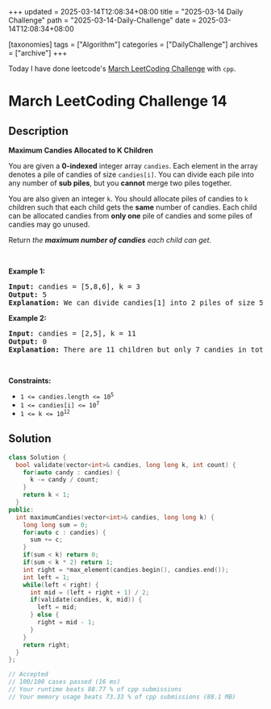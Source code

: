 +++
updated = 2025-03-14T12:08:34+08:00
title = "2025-03-14 Daily Challenge"
path = "2025-03-14-Daily-Challenge"
date = 2025-03-14T12:08:34+08:00

[taxonomies]
tags = ["Algorithm"]
categories = ["DailyChallenge"]
archives = ["archive"]
+++

Today I have done leetcode's [March LeetCoding Challenge](https://leetcode.com/problems/maximum-candies-allocated-to-k-children/) with `cpp`.

<!-- more -->

# March LeetCoding Challenge 14

## Description

**Maximum Candies Allocated to K Children**

<p>You are given a <strong>0-indexed</strong> integer array <code>candies</code>. Each element in the array denotes a pile of candies of size <code>candies[i]</code>. You can divide each pile into any number of <strong>sub piles</strong>, but you <strong>cannot</strong> merge two piles together.</p>

<p>You are also given an integer <code>k</code>. You should allocate piles of candies to <code>k</code> children such that each child gets the <strong>same</strong> number of candies. Each child can be allocated candies from <strong>only one</strong> pile of candies and some piles of candies may go unused.</p>

<p>Return <em>the <strong>maximum number of candies</strong> each child can get.</em></p>

<p>&nbsp;</p>
<p><strong class="example">Example 1:</strong></p>

<pre>
<strong>Input:</strong> candies = [5,8,6], k = 3
<strong>Output:</strong> 5
<strong>Explanation:</strong> We can divide candies[1] into 2 piles of size 5 and 3, and candies[2] into 2 piles of size 5 and 1. We now have five piles of candies of sizes 5, 5, 3, 5, and 1. We can allocate the 3 piles of size 5 to 3 children. It can be proven that each child cannot receive more than 5 candies.
</pre>

<p><strong class="example">Example 2:</strong></p>

<pre>
<strong>Input:</strong> candies = [2,5], k = 11
<strong>Output:</strong> 0
<strong>Explanation:</strong> There are 11 children but only 7 candies in total, so it is impossible to ensure each child receives at least one candy. Thus, each child gets no candy and the answer is 0.
</pre>

<p>&nbsp;</p>
<p><strong>Constraints:</strong></p>

<ul>
	<li><code>1 &lt;= candies.length &lt;= 10<sup>5</sup></code></li>
	<li><code>1 &lt;= candies[i] &lt;= 10<sup>7</sup></code></li>
	<li><code>1 &lt;= k &lt;= 10<sup>12</sup></code></li>
</ul>


## Solution

``` cpp
class Solution {
  bool validate(vector<int>& candies, long long k, int count) {
    for(auto candy : candies) {
      k -= candy / count;
    }
    return k < 1;
  }
public:
  int maximumCandies(vector<int>& candies, long long k) {
    long long sum = 0;
    for(auto c : candies) {
      sum += c;
    }
    if(sum < k) return 0;
    if(sum < k * 2) return 1;
    int right = *max_element(candies.begin(), candies.end());
    int left = 1;
    while(left < right) {
      int mid = (left + right + 1) / 2;
      if(validate(candies, k, mid)) {
        left = mid;
      } else {
        right = mid - 1;
      }
    }
    return right;
  }
};

// Accepted
// 100/100 cases passed (16 ms)
// Your runtime beats 88.77 % of cpp submissions
// Your memory usage beats 73.33 % of cpp submissions (88.1 MB)
```
